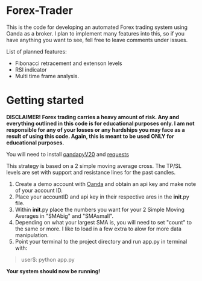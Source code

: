 # Forex-Trader

This is the code for developing an automated Forex trading system using Oanda as a broker. I plan to implement many features into this, so if you have anything you want to see, fell free to leave comments under issues.

List of planned features:
  - Fibonacci retracement and extenson levels
  - RSI indicator
  - Multi time frame analysis.

# Getting started
<b>DISCLAIMER! Forex trading carries a heavy amount of risk. Any and everything outlined in this code is for educational purposes only. I am not responsible for any of your losses or any hardships you may face as a result of using this code. Again, this is meant to be used ONLY for educational purposes.</b>

You will need to install <a href="https://github.com/hootnot/oanda-api-v20">oandapyV20</a> and <a href="https://pypi.python.org/pypi/requests/">requests</a>

This strategy is based on a 2 simple moving average cross. The TP/SL levels are set with support and resistance lines for the past candles.

1. Create a demo account with <a href="https://oanda.com">Oanda</a> and obtain an api key and make note of your account ID.
2. Place your accountID and api key in their respective ares in the __init__.py file.
3. Within __init__.py place the numbers you want for your 2 Simple Moving Averages in "SMAbig" and "SMAsmall".
4. Depending on what your largest SMA is, you will need to set "count" to the same or more. I like to load in a few extra to alow for more data manipulation.
5. Point your terminal to the project directory and run app.py in terminal with:

> user$: python app.py

<b>Your system should now be running!</b>
